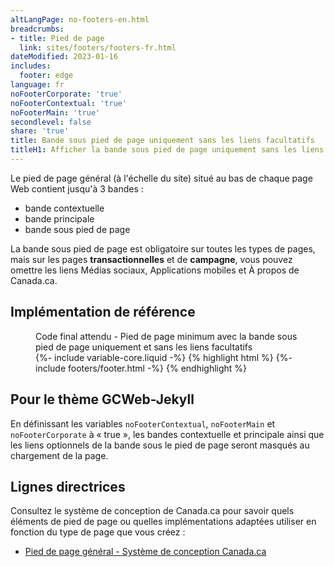 ```yaml
---
altLangPage: no-footers-en.html
breadcrumbs:
- title: Pied de page
  link: sites/footers/footers-fr.html
dateModified: 2023-01-16
includes:
  footer: edge
language: fr
noFooterCorporate: 'true'
noFooterContextual: 'true'
noFooterMain: 'true'
secondlevel: false
share: 'true'
title: Bande sous pied de page uniquement sans les liens facultatifs
titleH1: Afficher la bande sous pied de page uniquement sans les liens facultatifs
---
```

<div class="wb-prettify all-pre hide"></div>

Le pied de page général (à l'échelle du site) situé au bas de chaque page Web contient jusqu'à 3 bandes :

* bande contextuelle
* bande principale
* bande sous pied de page

La bande sous pied de page est obligatoire sur toutes les types de pages, mais sur les pages **transactionnelles** et de **campagne**, vous pouvez omettre les liens Médias sociaux, Applications mobiles et À propos de Canada.ca.

## Implémentation de référence

<figure>
  <figcaption class="h3">Code final attendu - Pied de page minimum avec la bande sous pied de page uniquement et sans les liens facultatifs</figcaption>
{%- include variable-core.liquid -%}
{% highlight html %}
  {%- include footers/footer.html -%}
{% endhighlight %}
</figure>

## Pour le thème GCWeb-Jekyll

En définissant les variables `noFooterContextual`, `noFooterMain` et `noFooterCorporate` à «&nbsp;true&nbsp;», les bandes contextuelle et principale ainsi que les liens optionnels de la bande sous le pied de page seront masqués au chargement de la page.

## Lignes directrices

Consultez le système de conception de Canada.ca pour savoir quels éléments de pied de page ou quelles implémentations adaptées utiliser en fonction du type de page que vous créez&nbsp;:

* [Pied de page général - Système de conception Canada.ca](https://conception.canada.ca/configurations-conception-communes/pied-page.html)
